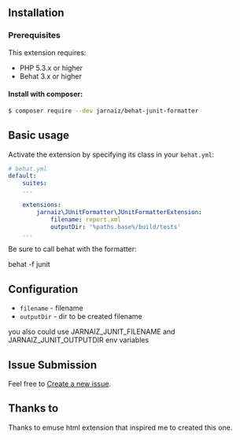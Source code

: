 ## Installation

### Prerequisites

This extension requires:

* PHP 5.3.x or higher
* Behat 3.x or higher

#### Install with composer:

```bash
$ composer require --dev jarnaiz/behat-junit-formatter
```

## Basic usage

Activate the extension by specifying its class in your `behat.yml`:

```yaml
# behat.yml
default:
    suites:
    ...

    extensions:
        jarnaiz\JUnitFormatter\JUnitFormatterExtension:
            filename: report.xml
            outputDir: '%paths.base%/build/tests'
    ...
```

Be sure to call behat with the formatter:

behat -f junit

## Configuration

* `filename` - filename
* `outputDir` - dir to be created filename

you also could use JARNAIZ_JUNIT_FILENAME and JARNAIZ_JUNIT_OUTPUTDIR env variables

## Issue Submission

Feel free to [Create a new issue](https://github.com/j-arnaiz/behat-junit-formatter/issues/new).

## Thanks to

Thanks to emuse html extension that inspired me to created this one.
